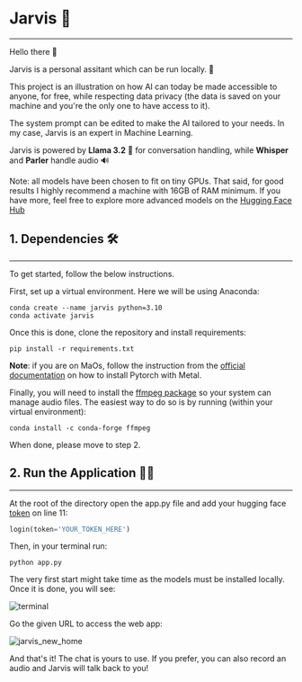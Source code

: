 # Jarvis :robot:
---

Hello there :wave:

Jarvis is a personal assitant which can be run locally. :rocket:

This project is an illustration on how AI can today be made accessible to anyone, for free, while respecting data privacy (the data is saved on your machine and you're the only one to have access to it).

The system prompt can be edited to make the AI tailored to your needs. In my case, Jarvis is an expert in Machine Learning.

Jarvis is powered by **Llama 3.2** :llama: for conversation handling, while **Whisper** and **Parler** handle audio :loud_sound:

Note: all models have been chosen to fit on tiny GPUs. That said, for good results I highly recommend a machine with 16GB of RAM minimum. If you have more, feel free to explore more advanced models on the [Hugging Face Hub](https://huggingface.co/models)

## 1. Dependencies :hammer_and_wrench:
---

To get started, follow the below instructions. 

First, set up a virtual environment. Here we will be using Anaconda:
```
conda create --name jarvis python=3.10
conda activate jarvis
```

Once this is done, clone the repository and install requirements:
```
pip install -r requirements.txt
```

**Note**: if you are on MaOs, follow the instruction from the [official documentation](https://developer.apple.com/metal/pytorch/) on how to install Pytorch with Metal.

Finally, you will need to install the [ffmpeg package](https://en.wikipedia.org/wiki/FFmpeg) so your system can manage audio files. The easiest way to do so is by running (within your virtual environment):

```
conda install -c conda-forge ffmpeg
```

When done, please move to step 2. 

## 2. Run the Application :technologist:
---

At the root of the directory open the app.py file and add your hugging face [token](https://huggingface.co/docs/hub/security-tokens) on line 11:

```python
login(token='YOUR_TOKEN_HERE')
```

Then, in your terminal run:

```
python app.py
```

The very first start might take time as the models must be installed locally. Once it is done, you will see:

![terminal](https://github.com/user-attachments/assets/882a7f38-019f-4a90-8ea1-ba91803acc45)

Go the given URL to access the web app:

![jarvis_new_home](https://github.com/user-attachments/assets/6e3872a4-f0af-4f6f-bfbe-6399ac686772)

And that's it! The chat is yours to use. If you prefer, you can also record an audio and Jarvis will talk back to you!
